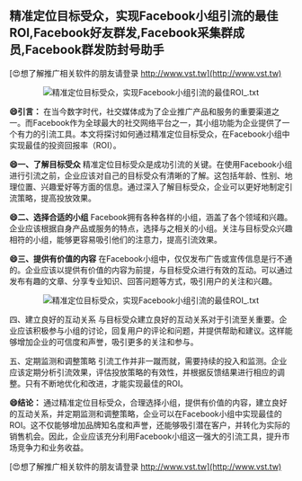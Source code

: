 ## **精准定位目标受众，实现Facebook小组引流的最佳ROI,Facebook好友群发,Facebook采集群成员,Facebook群发防封号助手**

[😍想了解推广相关软件的朋友请登录 http://www.vst.tw](http://www.vst.tw)

 <center><img src="https://vst.tw/MP4/tuiguang/png/7.png" alt="精准定位目标受众，实现Facebook小组引流的最佳ROI_.txt"></center>

**😄引言：**
在当今数字时代，社交媒体成为了企业推广产品和服务的重要渠道之一。而Facebook作为全球最大的社交网络平台之一，其小组功能为企业提供了一个有力的引流工具。本文将探讨如何通过精准定位目标受众，在Facebook小组中实现最佳的投资回报率（ROI）。

**😄一、了解目标受众**
精准定位目标受众是成功引流的关键。在使用Facebook小组进行引流之前，企业应该对自己的目标受众有清晰的了解。这包括年龄、性别、地理位置、兴趣爱好等方面的信息。通过深入了解目标受众，企业可以更好地制定引流策略，提高投放效果。

**😄二、选择合适的小组**
Facebook拥有各种各样的小组，涵盖了各个领域和兴趣。企业应该根据自身产品或服务的特点，选择与之相关的小组。关注与目标受众兴趣相符的小组，能够更容易吸引他们的注意力，提高引流效果。

**😄三、提供有价值的内容**
在Facebook小组中，仅仅发布广告或宣传信息是行不通的。企业应该以提供有价值的内容为前提，与目标受众进行有效的互动。可以通过发布有趣的文章、分享专业知识、回答问题等方式，吸引用户的关注和兴趣。

 <center><img src="https://vst.tw/MP4/tuiguang/png/5.png" alt="精准定位目标受众，实现Facebook小组引流的最佳ROI_.txt"></center>

四、建立良好的互动关系
与目标受众建立良好的互动关系对于引流至关重要。企业应该积极参与小组的讨论，回复用户的评论和问题，并提供帮助和建议。这样能够增加企业的可信度和声誉，吸引更多的关注和参与。

五、定期监测和调整策略
引流工作并非一蹴而就，需要持续的投入和监测。企业应该定期分析引流效果，评估投放策略的有效性，并根据反馈结果进行相应的调整。只有不断地优化和改进，才能实现最佳的ROI。

**😄结论：**
通过精准定位目标受众，合理选择小组，提供有价值的内容，建立良好的互动关系，并定期监测和调整策略，企业可以在Facebook小组中实现最佳的ROI。这不仅能够增加品牌知名度和声誉，还能够吸引潜在客户，并转化为实际的销售机会。因此，企业应该充分利用Facebook小组这一强大的引流工具，提升市场竞争力和业务收益。

[😍想了解推广相关软件的朋友请登录 http://www.vst.tw](http://www.vst.tw)



